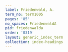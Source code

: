 ```yaml
---
label: Friedenwald, A.
term_no: term1005
pages: '85'
no_spaces: FriedenwaldA
pid: friedenwalda
order: '0319'
layout: generic_index_term
collection: index-headings
---
```

